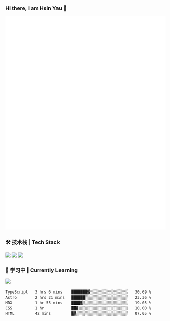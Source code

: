### Hi there, I am Hsin Yau 👋 
![Metrics](./github-metrics.svg)

### 🛠 技术栈 | Tech Stack
![](https://skillicons.dev/icons?i=html,css,js,ts,sass,jquery,bootstrap,vue&theme=light) 
![](https://skillicons.dev/icons?i=vite,nuxtjs,webpack,tailwindcss,windicss,nodejs,express,markdown&theme=light)
![](https://skillicons.dev/icons?i=mysql,mongodb,git,pug,vscode,idea,ps,figma&theme=light)

### 📖 学习中 | Currently Learning

![](https://skillicons.dev/icons?i=react,nextjs,svelte,nestjs,nginx,docker,rollupjs&theme=light)

<!--START_SECTION:waka-->

```txt
TypeScript   3 hrs 6 mins    ███████▓░░░░░░░░░░░░░░░░░   30.69 %
Astro        2 hrs 21 mins   ██████░░░░░░░░░░░░░░░░░░░   23.36 %
MDX          1 hr 55 mins    ████▓░░░░░░░░░░░░░░░░░░░░   19.05 %
CSS          1 hr            ██▓░░░░░░░░░░░░░░░░░░░░░░   10.00 %
HTML         42 mins         █▓░░░░░░░░░░░░░░░░░░░░░░░   07.05 %
```

<!--END_SECTION:waka-->
